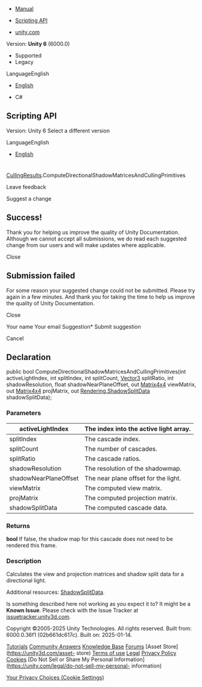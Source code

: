 [ ]()

  * [Manual](../Manual/index.html)
  * [Scripting API](../ScriptReference/index.html)

  * [unity.com](https://unity.com/)

Version: **Unity 6** (6000.0)

  * Supported
  * Legacy

LanguageEnglish

  * [English]()

  * C#

[ ](https://docs.unity3d.com)

## Scripting API

Version: Unity 6 Select a different version

LanguageEnglish

  * [English]()

#
[CullingResults](Rendering.CullingResults.html).ComputeDirectionalShadowMatricesAndCullingPrimitives

Leave feedback

Suggest a change

## Success!

Thank you for helping us improve the quality of Unity Documentation. Although
we cannot accept all submissions, we do read each suggested change from our
users and will make updates where applicable.

Close

## Submission failed

For some reason your suggested change could not be submitted. Please <a>try
again</a> in a few minutes. And thank you for taking the time to help us
improve the quality of Unity Documentation.

Close

Your name Your email Suggestion* Submit suggestion

Cancel

[ ]()

## Declaration

public bool ComputeDirectionalShadowMatricesAndCullingPrimitives(int
activeLightIndex, int splitIndex, int splitCount, [Vector3](Vector3.html)
splitRatio, int shadowResolution, float shadowNearPlaneOffset, out
[Matrix4x4](Matrix4x4.html) viewMatrix, out [Matrix4x4](Matrix4x4.html)
projMatrix, out [Rendering.ShadowSplitData](Rendering.ShadowSplitData.html)
shadowSplitData);

### Parameters

activeLightIndex | The index into the active light array.  
---|---  
splitIndex | The cascade index.  
splitCount | The number of cascades.  
splitRatio | The cascade ratios.  
shadowResolution | The resolution of the shadowmap.  
shadowNearPlaneOffset | The near plane offset for the light.  
viewMatrix | The computed view matrix.  
projMatrix | The computed projection matrix.  
shadowSplitData | The computed cascade data.  
  
### Returns

**bool** If false, the shadow map for this cascade does not need to be
rendered this frame.

### Description

Calculates the view and projection matrices and shadow split data for a
directional light.

Additional resources: [ShadowSplitData](Rendering.ShadowSplitData.html).

Is something described here not working as you expect it to? It might be a
**Known Issue**. Please check with the Issue Tracker at
[issuetracker.unity3d.com](https://issuetracker.unity3d.com).

Copyright ©2005-2025 Unity Technologies. All rights reserved. Built from:
6000.0.36f1 (02b661dc617c). Built on: 2025-01-14.

[Tutorials](https://unity3d.com/learn) [Community
Answers](https://answers.unity3d.com) [Knowledge
Base](https://support.unity3d.com/hc/en-us)
[Forums](https://forum.unity3d.com) [Asset Store](https://unity3d.com/asset-
store) [Terms of use](https://docs.unity3d.com/Manual/TermsOfUse.html)
[Legal](https://unity.com/legal) [Privacy
Policy](https://unity.com/legal/privacy-policy)
[Cookies](https://unity.com/legal/cookie-policy) [Do Not Sell or Share My
Personal Information](https://unity.com/legal/do-not-sell-my-personal-
information)

[Your Privacy Choices (Cookie Settings)](javascript:void\(0\);)

